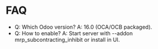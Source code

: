 # FAQ

- Q: Which Odoo version? A: 16.0 (OCA/OCB packaged).
- Q: How to enable? A: Start server with --addon mrp_subcontracting_inhibit or install in UI.

